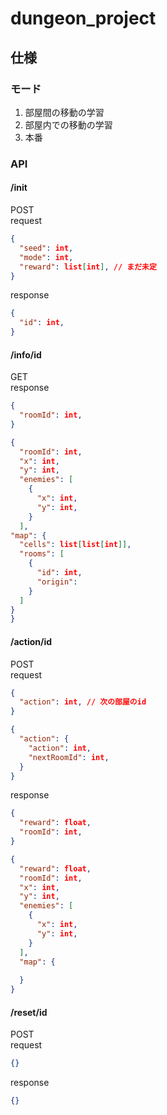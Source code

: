 # dungeon_project

## 仕様

### モード
1. 部屋間の移動の学習
2. 部屋内での移動の学習
3. 本番

### API
#### /init 
POST  
request
```json
{
  "seed": int,
  "mode": int,
  "reward": list[int], // まだ未定
}
```
response
```json
{
  "id": int,
}
```

#### /info/id
GET  
response
```json
{
  "roomId": int,
}
```
```json
{
  "roomId": int,
  "x": int,
  "y": int,
  "enemies": [
    {
      "x": int,
      "y": int,
    }
  ],
"map": {
  "cells": list[list[int]],
  "rooms": [
    {
      "id": int,
      "origin": 
    }
  ]
}
}
```

#### /action/id
POST  
request
```json
{
  "action": int, // 次の部屋のid
}
```
```json
{
  "action": {
    "action": int,
    "nextRoomId": int,
  }
}
```
response
```json
{
  "reward": float,
  "roomId": int,
}
```
```json
{
  "reward": float,
  "roomId": int,
  "x": int,
  "y": int,
  "enemies": [
    {
      "x": int,
      "y": int,
    }
  ],
  "map": {
    
  }
}
```

#### /reset/id
POST  
request
```json
{}
```
response
```json
{}
```


